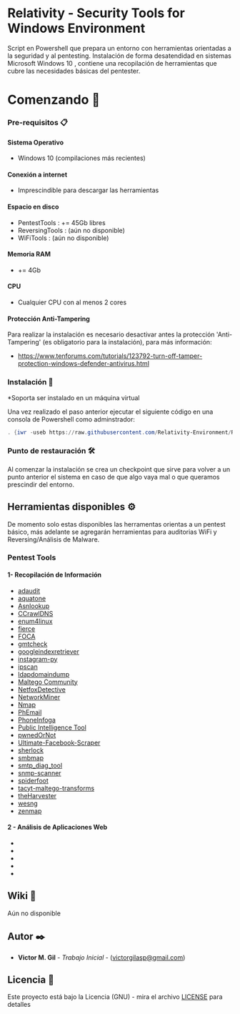 # Relativity - Security Tools for Windows Environment

Script en Powershell que prepara un entorno con herramientas orientadas a la seguridad y al pentesting. 
Instalación de forma desatendidad en sistemas Microsoft Windows 10 , contiene una recopilación de herramientas que cubre las necesidades básicas del pentester.


# Comenzando 🚀

### Pre-requisitos 📋

#### Sistema Operativo

- Windows 10 (compilaciones más recientes)

#### Conexión a internet

- Imprescindible para descargar las herramientas

#### Espacio en disco

- PentestTools   : += 45Gb libres
- ReversingTools :  (aún no disponible)
- WiFiTools       : (aún no disponible)

#### Memoria RAM

- += 4Gb

#### CPU

- Cualquier CPU con al menos 2 cores

#### Protección Anti-Tampering

Para realizar la instalación es necesario desactivar antes la protección 'Anti-Tampering' (es obligatorio para la instalación), para más información:
 
 - https://www.tenforums.com/tutorials/123792-turn-off-tamper-protection-windows-defender-antivirus.html
 
 
### Instalación 🔧

*Soporta ser instalado en un máquina virtual
 
Una vez realizado el paso anterior ejecutar el siguiente código en una consola de Powershell como adminstrador:


```powershell
. {iwr -useb https://raw.githubusercontent.com/Relativity-Environment/Relativity_Scripts/master/menu.ps1} | iex ;menu -Force
```

### Punto de restauración 🛠️

Al comenzar la instalación se crea un checkpoint que sirve para volver a un punto anterior el sistema en caso de que algo vaya mal o que queramos prescindir del entorno.


## Herramientas disponibles ⚙️

De momento solo estas disponibles las herramentas orientas a un pentest básico, más adelante se agregarán herramientas para auditorias WiFi y Reversing/Análisis de Malware.

### Pentest Tools

#### 1- Recopilación de Información                                           
* [adaudit](https://github.com/phillips321/adaudit)
* [aquatone](https://github.com/michenriksen/aquatone)
* [Asnlookup](https://github.com/yassineaboukir/Asnlookup)
* [CCrawlDNS](https://github.com/lgandx/CCrawlDNS)
* [enum4linux](https://github.com/CiscoCXSecurity/enum4linux)
* [fierce](https://github.com/mschwager/fierce)
* [FOCA](https://github.com/ElevenPaths/FOCA)
* [gmtcheck](https://www.elevenpaths.com/es/labstools/gmtchecksp/index.html)
* [googleindexretriever](https://www.elevenpaths.com/es/labstools/googleindexretriever-2/index.html)
* [instagram-py](https://github.com/deathsec/instagram-py)
* [ipscan](https://github.com/angryip/ipscan)
* [ldapdomaindump](https://github.com/dirkjanm/ldapdomaindump)
* [Maltego Community](https://www.maltego.com/maltego-community/)
* [NetfoxDetective](https://github.com/nesfit/NetfoxDetective)
* [NetworkMiner](https://www.netresec.com/?page=NetworkMiner)
* [Nmap](https://nmap.org/)
* [PhEmail](https://github.com/Dionach/PhEmail)
* [PhoneInfoga](https://github.com/sundowndev/PhoneInfoga)
* [Public Intelligence Tool](https://sourceforge.net/projects/publicintelligencetool/)
* [pwnedOrNot](https://github.com/thewhiteh4t/pwnedOrNot)
* [Ultimate-Facebook-Scraper](https://github.com/harismuneer/Ultimate-Facebook-Scraper)
* [sherlock](https://github.com/sherlock-project/sherlock)
* [smbmap](https://github.com/ShawnDEvans/smbmap)
* [smtp_diag_tool](https://www.adminkit.net/smtp_diag_tool.aspx)
* [snmp-scanner](https://sourceforge.net/projects/snmp-scanner/)
* [spiderfoot](https://www.spiderfoot.net/documentation/)
* [tacyt-maltego-transforms](https://github.com/ElevenPaths/tacyt-maltego-transforms)
* [theHarvester](https://github.com/laramies/theHarvester)
* [wesng](https://github.com/bitsadmin/wesng)
* [zenmap](https://nmap.org/zenmap/)

 #### 2 - Análisis de Aplicaciones Web
* []()
* []()
* []()
* []()
* []()




## Wiki 📖
Aún no disponible 


## Autor ✒️

* **Victor M. Gil** - *Trabajo Inicial* - (victorgilasp@gmail.com)


## Licencia 📄

Este proyecto está bajo la Licencia (GNU) - mira el archivo [LICENSE](LICENSE) para detalles

